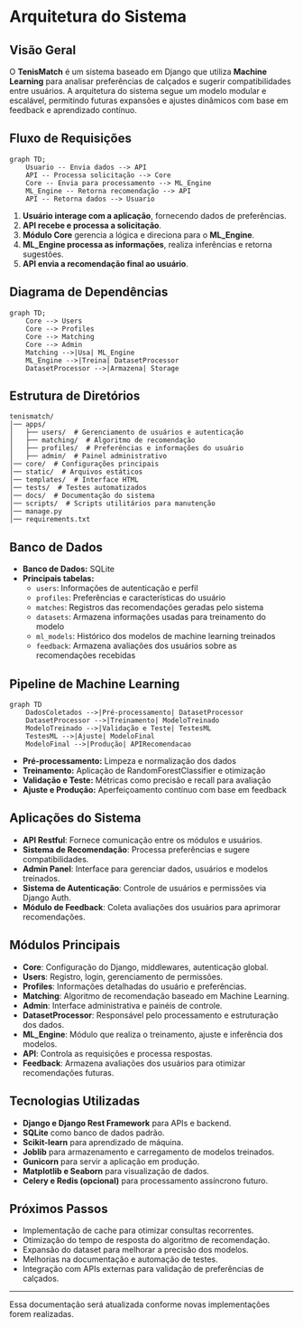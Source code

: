 # Arquitetura do Sistema

## **Visão Geral**
O **TenisMatch** é um sistema baseado em Django que utiliza **Machine Learning** para analisar preferências de calçados e sugerir compatibilidades entre usuários. A arquitetura do sistema segue um modelo modular e escalável, permitindo futuras expansões e ajustes dinâmicos com base em feedback e aprendizado contínuo.

## **Fluxo de Requisições**
```mermaid
graph TD;
    Usuario -- Envia dados --> API
    API -- Processa solicitação --> Core
    Core -- Envia para processamento --> ML_Engine
    ML_Engine -- Retorna recomendação --> API
    API -- Retorna dados --> Usuario
```

1. **Usuário interage com a aplicação**, fornecendo dados de preferências.
2. **API recebe e processa a solicitação**.
3. **Módulo Core** gerencia a lógica e direciona para o **ML_Engine**.
4. **ML_Engine processa as informações**, realiza inferências e retorna sugestões.
5. **API envia a recomendação final ao usuário**.

## **Diagrama de Dependências**
```mermaid
graph TD;
    Core --> Users
    Core --> Profiles
    Core --> Matching
    Core --> Admin
    Matching -->|Usa| ML_Engine
    ML_Engine -->|Treina| DatasetProcessor
    DatasetProcessor -->|Armazena| Storage
```

## **Estrutura de Diretórios**
```plaintext
tenismatch/
│── apps/
│   ├── users/  # Gerenciamento de usuários e autenticação
│   ├── matching/  # Algoritmo de recomendação
│   ├── profiles/  # Preferências e informações do usuário
│   ├── admin/  # Painel administrativo
│── core/  # Configurações principais
│── static/  # Arquivos estáticos
│── templates/  # Interface HTML
│── tests/  # Testes automatizados
│── docs/  # Documentação do sistema
│── scripts/  # Scripts utilitários para manutenção
│── manage.py
│── requirements.txt
```

## **Banco de Dados**
- **Banco de Dados:** SQLite
- **Principais tabelas:**
  - `users`: Informações de autenticação e perfil
  - `profiles`: Preferências e características do usuário
  - `matches`: Registros das recomendações geradas pelo sistema
  - `datasets`: Armazena informações usadas para treinamento do modelo
  - `ml_models`: Histórico dos modelos de machine learning treinados
  - `feedback`: Armazena avaliações dos usuários sobre as recomendações recebidas

## **Pipeline de Machine Learning**
```mermaid
graph TD
    DadosColetados -->|Pré-processamento| DatasetProcessor
    DatasetProcessor -->|Treinamento| ModeloTreinado
    ModeloTreinado -->|Validação e Teste| TestesML
    TestesML -->|Ajuste| ModeloFinal
    ModeloFinal -->|Produção| APIRecomendacao
```
- **Pré-processamento:** Limpeza e normalização dos dados
- **Treinamento:** Aplicação de RandomForestClassifier e otimização
- **Validação e Teste:** Métricas como precisão e recall para avaliação
- **Ajuste e Produção:** Aperfeiçoamento contínuo com base em feedback

## **Aplicações do Sistema**
- **API Restful**: Fornece comunicação entre os módulos e usuários.
- **Sistema de Recomendação**: Processa preferências e sugere compatibilidades.
- **Admin Panel**: Interface para gerenciar dados, usuários e modelos treinados.
- **Sistema de Autenticação**: Controle de usuários e permissões via Django Auth.
- **Módulo de Feedback**: Coleta avaliações dos usuários para aprimorar recomendações.

## **Módulos Principais**
- **Core**: Configuração do Django, middlewares, autenticação global.
- **Users**: Registro, login, gerenciamento de permissões.
- **Profiles**: Informações detalhadas do usuário e preferências.
- **Matching**: Algoritmo de recomendação baseado em Machine Learning.
- **Admin**: Interface administrativa e painéis de controle.
- **DatasetProcessor**: Responsável pelo processamento e estruturação dos dados.
- **ML_Engine**: Módulo que realiza o treinamento, ajuste e inferência dos modelos.
- **API**: Controla as requisições e processa respostas.
- **Feedback**: Armazena avaliações dos usuários para otimizar recomendações futuras.

## **Tecnologias Utilizadas**
- **Django e Django Rest Framework** para APIs e backend.
- **SQLite** como banco de dados padrão.
- **Scikit-learn** para aprendizado de máquina.
- **Joblib** para armazenamento e carregamento de modelos treinados.
- **Gunicorn** para servir a aplicação em produção.
- **Matplotlib e Seaborn** para visualização de dados.
- **Celery e Redis (opcional)** para processamento assíncrono futuro.

## **Próximos Passos**
- Implementação de cache para otimizar consultas recorrentes.
- Otimização do tempo de resposta do algoritmo de recomendação.
- Expansão do dataset para melhorar a precisão dos modelos.
- Melhorias na documentação e automação de testes.
- Integração com APIs externas para validação de preferências de calçados.

---
Essa documentação será atualizada conforme novas implementações forem realizadas.

